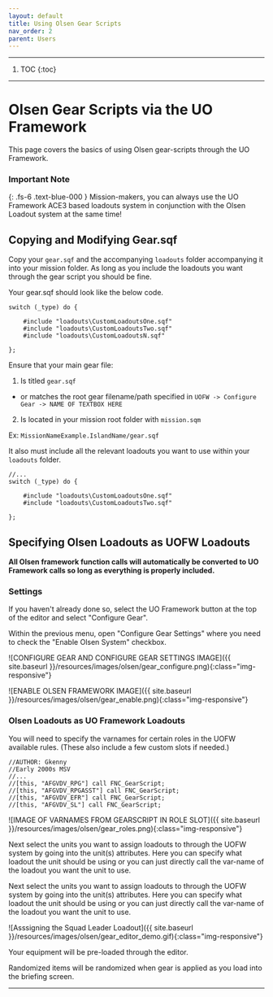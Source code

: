 ```yaml
---
layout: default
title: Using Olsen Gear Scripts
nav_order: 2
parent: Users
---
```


---

1. TOC
{:toc}

---

# Olsen Gear Scripts via the UO Framework

This page covers the basics of using Olsen gear-scripts through the UO Framework.

### Important Note
{: .fs-6 .text-blue-000 }
Mission-makers, you can always use the UO Framework ACE3 based loadouts system in conjunction with the Olsen Loadout system at the same time!

## Copying and Modifying Gear.sqf

Copy your ``gear.sqf`` and the accompanying ``loadouts`` folder accompanying it into your mission folder. As long as you include the loadouts you want through the gear script you should be fine.

Your gear.sqf should look like the below code.

```
switch (_type) do {

	#include "loadouts\CustomLoadoutsOne.sqf"
	#include "loadouts\CustomLoadoutsTwo.sqf"
	#include "loadouts\CustomLoadoutsN.sqf"

};
```

Ensure that your main gear file:
1. Is titled ``gear.sqf``
 - or matches the root gear filename/path specified in ``UOFW -> Configure Gear -> NAME OF TEXTBOX HERE``
2. Is located in your mission root folder with ``mission.sqm``

Ex: ``MissionNameExample.IslandName/gear.sqf``

It also must include all the relevant loadouts you want to use within your ``loadouts`` folder.

```
//...
switch (_type) do {

	#include "loadouts\CustomLoadoutsOne.sqf"
	#include "loadouts\CustomLoadoutsTwo.sqf"

};
```

## Specifying Olsen Loadouts as UOFW Loadouts

**All Olsen framework function calls will automatically be converted to UO Framework calls so long as everything is properly included.**

### Settings

If you haven't already done so, select the UO Framework button at the top of the editor and select "Configure Gear".

Within the previous menu, open "Configure Gear Settings" where you need to check the "Enable Olsen System" checkbox.

![CONFIGURE GEAR AND CONFIGURE GEAR SETTINGS IMAGE]({{ site.baseurl }}/resources/images/olsen/gear_configure.png){:class="img-responsive"}

![ENABLE OLSEN FRAMEWORK IMAGE]({{ site.baseurl }}/resources/images/olsen/gear_enable.png){:class="img-responsive"}

### Olsen Loadouts as UO Framework Loadouts

You will need to specify the varnames for certain roles in the UOFW available rules. (These also include a few custom slots if needed.)

```
//AUTHOR: Gkenny
//Early 2000s MSV
//...
//[this, "AFGVDV_RPG"] call FNC_GearScript;
//[this, "AFGVDV_RPGASST"] call FNC_GearScript;
//[this, "AFGVDV_EFR"] call FNC_GearScript;
//[this, "AFGVDV_SL"] call FNC_GearScript;
```

![IMAGE OF VARNAMES FROM GEARSCRIPT IN ROLE SLOT]({{ site.baseurl }}/resources/images/olsen/gear_roles.png){:class="img-responsive"}

Next select the units you want to assign loadouts to through the UOFW system by going into the unit(s) attributes. Here you can specify what loadout the unit should be using or you can just directly call the var-name of the loadout you want the unit to use.

Next select the units you want to assign loadouts to through the UOFW system by going into the unit(s) attributes. Here you can specify what loadout the unit should be using or you can just directly call the var-name of the loadout you want the unit to use.

![Asssigning the Squad Leader Loadout]({{ site.baseurl }}/resources/images/olsen/gear_editor_demo.gif){:class="img-responsive"}

Your equipment will be pre-loaded through the editor.

Randomized items will be randomized when gear is applied as you load into the briefing screen.

---
